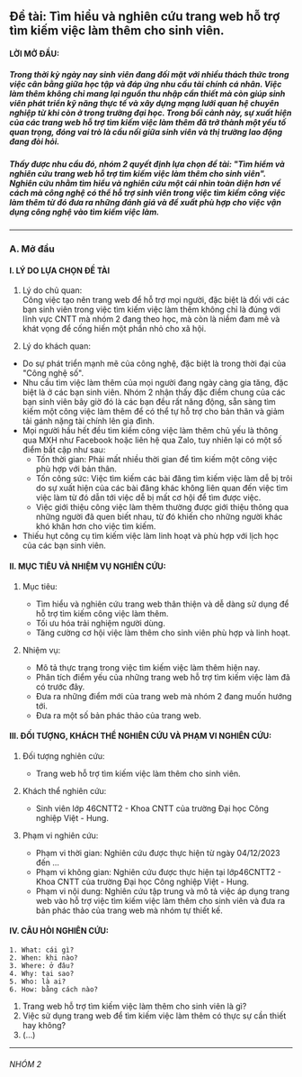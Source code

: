 ## Đề tài: Tìm hiểu và nghiên cứu trang web hỗ trợ tìm kiếm việc làm thêm cho sinh viên.

#### LỜI MỞ ĐẦU:

##### Trong thời kỳ ngày nay sinh viên đang đối mặt với nhiều thách thức trong việc cân bằng giữa học tập và đáp ứng nhu cầu tài chính cá nhân. Việc làm thêm không chỉ mang lại nguồn thu nhập cần thiết mà còn giúp sinh viên phát triển kỹ năng thực tế và xây dựng mạng lưới quan hệ chuyên nghiệp từ khi còn ở trong trường đại học. Trong bối cảnh này, sự xuất hiện của các trang web hỗ trợ tìm kiếm việc làm thêm đã trở thành một yếu tố quan trọng, đóng vai trò là cầu nối giữa sinh viên và thị trường lao động đang đòi hỏi.

##### Thấy được nhu cầu đó, nhóm 2 quyết định lựa chọn đề tài: "Tìm hiểm và nghiên cứu trang web hỗ trợ tìm kiếm việc làm thêm cho sinh viên". Nghiên cứu nhằm tìm hiểu và nghiên cứu một cái nhìn toàn diện hơn về cách mà công nghệ có thể hỗ trợ sinh viên trong việc tìm kiếm công việc làm thêm từ đó đưa ra những đánh giá và đề xuất phù hợp cho việc vận dụng công nghệ vào tìm kiếm việc làm.

---

### A. Mở đầu

#### I. LÝ DO LỰA CHỌN ĐỀ TÀI

1. Lý do chủ quan: <br>
   Công việc tạo nên trang web để hỗ trợ mọi người, đặc biệt là đối với các bạn sinh viên trong việc tìm kiếm việc làm thêm không chỉ là đúng với lĩnh vực CNTT mà nhóm 2 đang theo học, mà còn là niềm đam mê và khát vọng để cống hiến một phần nhỏ cho xã hội.

2. Lý do khách quan:

- Do sự phát triển mạnh mẽ của công nghệ, đặc biệt là trong thời đại của "Công nghệ số".
- Nhu cầu tìm việc làm thêm của mọi người đang ngày càng gia tăng, đặc biệt là ở các bạn sinh viên. Nhóm 2 nhận thấy đặc điểm chung của các bạn sinh viên bây giờ đó là các bạn đều rất năng động, sẵn sàng tìm kiếm một công việc làm thêm để có thể tự hỗ trợ cho bản thân và giảm tải gánh nặng tài chính lên gia đình.
- Mọi người hầu hết đều tìm kiếm công việc làm thêm chủ yếu là thông qua MXH như Facebook hoặc liên hệ qua Zalo, tuy nhiên lại có một số điểm bất cập như sau:
  - Tốn thời gian: Phải mất nhiều thời gian để tìm kiếm một công việc phù hợp với bản thân.
  - Tốn công sức: Việc tìm kiếm các bài đăng tìm kiếm việc làm dễ bị trôi do sự xuất hiện của các bài đăng khác không liên quan đến việc tìm việc làm từ đó dẫn tới việc dễ bị mất cơ hội để tìm được việc.
  - Việc giới thiệu công việc làm thêm thường được giới thiệu thông qua những người đã quen biết nhau, từ đó khiến cho những người khác khó khăn hơn cho việc tìm kiếm.
- Thiếu hụt công cụ tìm kiếm việc làm linh hoạt và phù hợp với lịch học của các bạn sinh viên.

#### II. MỤC TIÊU VÀ NHIỆM VỤ NGHIÊN CỨU:

1. Mục tiêu:

   - Tìm hiểu và nghiên cứu trang web thân thiện và dễ dàng sử dụng để hỗ trợ tìm kiếm công việc làm thêm.
   - Tối ưu hóa trải nghiệm người dùng.
   - Tăng cường cơ hội việc làm thêm cho sinh viên phù hợp và linh hoạt.

2. Nhiệm vụ:

   - Mô tả thực trạng trong việc tìm kiếm việc làm thêm hiện nay.
   - Phân tích điểm yếu của những trang web hỗ trợ tìm kiếm việc làm đã có trước đây.
   - Đưa ra những điểm mới của trang web mà nhóm 2 đang muốn hướng tới.
   - Đưa ra một số bản phác thảo của trang web.

#### III. ĐỐI TƯỢNG, KHÁCH THỂ NGHIÊN CỨU VÀ PHẠM VI NGHIÊN CỨU:

1. Đối tượng nghiên cứu:

   - Trang web hỗ trợ tìm kiếm việc làm thêm cho sinh viên.

2. Khách thể nghiên cứu:

   - Sinh viên lớp 46CNTT2 - Khoa CNTT của trường Đại học Công nghiệp Việt - Hung.

3. Phạm vi nghiên cứu:
   - Phạm vi thời gian: Nghiên cứu được thực hiện từ ngày 04/12/2023 đến ...
   - Phạm vi không gian: Nghiên cứu được thực hiện tại lớp46CNTT2 - Khoa CNTT của trường Đại học Công nghiệp Việt - Hung.
   - Phạm vi nội dung: Nghiên cứu tập trung và mô tả việc áp dụng trang web vào hỗ trợ việc tìm kiếm việc làm thêm cho sinh viên và đưa ra bản phác thảo của trang web mà nhóm tự thiết kế.

#### IV. CÂU HỎI NGHIÊN CỨU:

```
1. What: cái gì?
2. When: khi nào?
3. Where: ở đâu?
4. Why: tại sao?
5. Who: là ai?
6. How: bằng cách nào?
```

1. Trang web hỗ trợ tìm kiếm việc làm thêm cho sinh viên là gì?
2. Việc sử dụng trang web để tìm kiếm việc làm thêm có thực sự cần thiết hay không?
3. (...)

---

###### NHÓM 2
